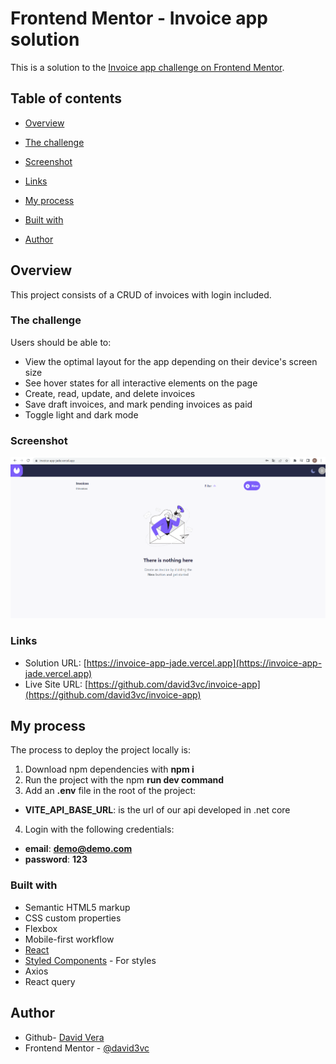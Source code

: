 # Frontend Mentor - Invoice app solution

This is a solution to the [Invoice app challenge on Frontend Mentor](https://www.frontendmentor.io/challenges/invoice-app-i7KaLTQjl).

## Table of contents

- [Overview](#overview)

- [The challenge](#the-challenge)

- [Screenshot](#screenshot)

- [Links](#links)

- [My process](#my-process)

- [Built with](#built-with)

- [Author](#author)

## Overview
This project consists of a CRUD of invoices with login included.

### The challenge

Users should be able to:

- View the optimal layout for the app depending on their device's screen size
- See hover states for all interactive elements on the page
- Create, read, update, and delete invoices
- Save draft invoices, and mark pending invoices as paid
- Toggle light and dark mode

### Screenshot
![enter image description here](https://raw.githubusercontent.com/david3vc/invoice-app/main/src/assets/Screenshot_456.png)

### Links

- Solution URL: [https://invoice-app-jade.vercel.app](https://invoice-app-jade.vercel.app)
- Live Site URL: [https://github.com/david3vc/invoice-app](https://github.com/david3vc/invoice-app)

## My process
The process to deploy the project locally is:

 1. Download npm dependencies with **npm i**
 2. Run the project with the npm **run dev command**
 3. Add an **.env** file in the root of the project:
- **VITE_API_BASE_URL**: is the url of our api developed in .net core
 4. Login with the following credentials:
- **email**: **demo@demo.com**
- **password**: **123**

### Built with

- Semantic HTML5 markup
- CSS custom properties
- Flexbox
- Mobile-first workflow
- [React](https://reactjs.org/) 
- [Styled Components](https://styled-components.com/) - For styles
- Axios
- React query

## Author

- Github- [David Vera](https://github.com/david3vc)
- Frontend Mentor - [@david3vc](https://www.frontendmentor.io/profile/david3vc)
